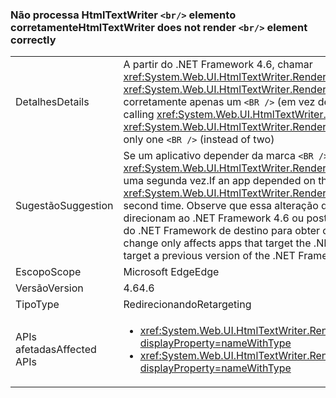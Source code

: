 ### <a name="htmltextwriter-does-not-render-br-element-correctly"></a><span data-ttu-id="aec4f-101">Não processa HtmlTextWriter `<br/>` elemento corretamente</span><span class="sxs-lookup"><span data-stu-id="aec4f-101">HtmlTextWriter does not render `<br/>` element correctly</span></span>

|   |   |
|---|---|
|<span data-ttu-id="aec4f-102">Detalhes</span><span class="sxs-lookup"><span data-stu-id="aec4f-102">Details</span></span>|<span data-ttu-id="aec4f-103">A partir do .NET Framework 4.6, chamar <xref:System.Web.UI.HtmlTextWriter.RenderBeginTag(System.String)> e <xref:System.Web.UI.HtmlTextWriter.RenderEndTag> com um elemento <code>&lt;BR /&gt;</code> vai inserir corretamente apenas um <code>&lt;BR /&gt;</code> (em vez de dois)</span><span class="sxs-lookup"><span data-stu-id="aec4f-103">Beginning in the .NET Framework 4.6, calling <xref:System.Web.UI.HtmlTextWriter.RenderBeginTag(System.String)> and <xref:System.Web.UI.HtmlTextWriter.RenderEndTag> with a <code>&lt;BR /&gt;</code> element will correctly insert only one <code>&lt;BR /&gt;</code> (instead of two)</span></span>|
|<span data-ttu-id="aec4f-104">Sugestão</span><span class="sxs-lookup"><span data-stu-id="aec4f-104">Suggestion</span></span>|<span data-ttu-id="aec4f-105">Se um aplicativo depender da marca <code>&lt;BR /&gt;</code> extra, <xref:System.Web.UI.HtmlTextWriter.RenderBeginTag(System.String)> deverá ser chamado uma segunda vez.</span><span class="sxs-lookup"><span data-stu-id="aec4f-105">If an app depended on the extra <code>&lt;BR /&gt;</code> tag, <xref:System.Web.UI.HtmlTextWriter.RenderBeginTag(System.String)> should be called a second time.</span></span> <span data-ttu-id="aec4f-106">Observe que essa alteração de comportamento afeta somente os aplicativos direcionam ao .NET Framework 4.6 ou posterior, portanto, outra opção é uma versão anterior do .NET Framework de destino para obter o comportamento antigo.</span><span class="sxs-lookup"><span data-stu-id="aec4f-106">Note that this behavior change only affects apps that target the .NET Framework 4.6 or later, so another option is to target a previous version of the .NET Framework in order to get the old behavior.</span></span>|
|<span data-ttu-id="aec4f-107">Escopo</span><span class="sxs-lookup"><span data-stu-id="aec4f-107">Scope</span></span>|<span data-ttu-id="aec4f-108">Microsoft Edge</span><span class="sxs-lookup"><span data-stu-id="aec4f-108">Edge</span></span>|
|<span data-ttu-id="aec4f-109">Versão</span><span class="sxs-lookup"><span data-stu-id="aec4f-109">Version</span></span>|<span data-ttu-id="aec4f-110">4.6</span><span class="sxs-lookup"><span data-stu-id="aec4f-110">4.6</span></span>|
|<span data-ttu-id="aec4f-111">Tipo</span><span class="sxs-lookup"><span data-stu-id="aec4f-111">Type</span></span>|<span data-ttu-id="aec4f-112">Redirecionando</span><span class="sxs-lookup"><span data-stu-id="aec4f-112">Retargeting</span></span>|
|<span data-ttu-id="aec4f-113">APIs afetadas</span><span class="sxs-lookup"><span data-stu-id="aec4f-113">Affected APIs</span></span>|<ul><li><xref:System.Web.UI.HtmlTextWriter.RenderBeginTag(System.String)?displayProperty=nameWithType></li><li><xref:System.Web.UI.HtmlTextWriter.RenderBeginTag(System.Web.UI.HtmlTextWriterTag)?displayProperty=nameWithType></li></ul>|

